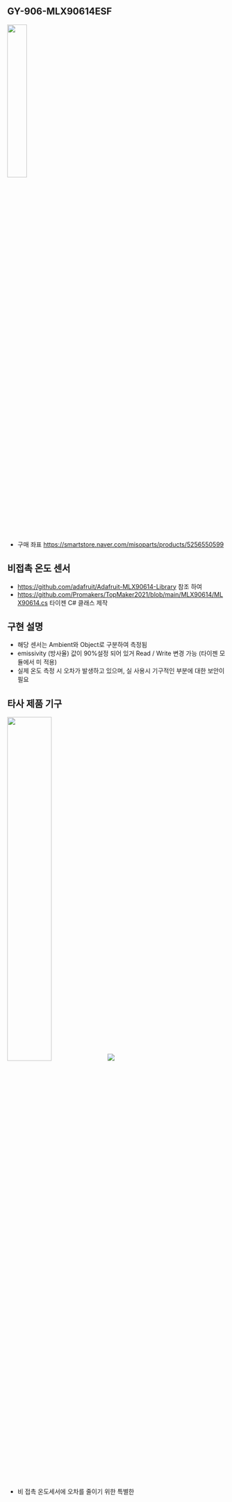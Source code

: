 ## GY-906-MLX90614ESF

  <img src="https://user-images.githubusercontent.com/46912845/131211168-bb0239bc-833d-454e-b354-a7a86984f93a.jpg" width="30%"></img>
  + 구매 좌표 https://smartstore.naver.com/misoparts/products/5256550599
## 비접촉 온도 센서

  + https://github.com/adafruit/Adafruit-MLX90614-Library 참조 하여
  + https://github.com/Promakers/TopMaker2021/blob/main/MLX90614/MLX90614.cs 타이젠 C# 클래스 제작


## 구현 설명

  + 해당 센서는 Ambient와 Object로 구분하여 측정됨
  + emissivity (방사율) 값이 90%설정 되어 있거 Read / Write 변경 가능 (타이젠 모듈에서 미 적용)
  + 실제 온도 측정 시 오차가 발생하고 있으며, 실 사용시 기구적인 부분에 대한 보안이 필요

## 타사 제품 기구

  <img src="https://user-images.githubusercontent.com/46912845/131214033-fc47eccb-2a0d-43e7-8e21-f30677234028.jpg" width="45%"></img>
  <img src="https://user-images.githubusercontent.com/46912845/131214034-7a15e92b-304b-4f8d-9a45-586aa16aaa3b.jpg"></img>
  + 비 접촉 온도세서에 오차를 줄이기 위한 특별한 
